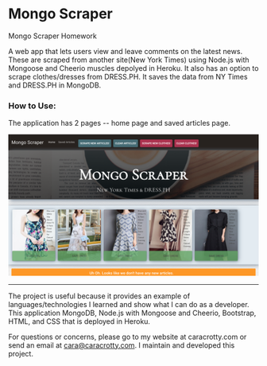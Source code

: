 # Mongo Scraper

Mongo Scraper Homework

A web app that lets users view and leave comments on the latest news. These are scraped from another site(New York Times) using Node.js with Mongoose and Cheerio muscles depolyed in Heroku. It also has an option to scrape clothes/dresses from DRESS.PH. It saves the data from NY Times and DRESS.PH in MongoDB.

### How to Use:

The application has 2 pages -- home page and saved articles page.

![Sample Page](public/assets/images/sample.png)

---

The project is useful because it provides an example of languages/technologies I learned and show what I can do as a developer. This application MongoDB, Node.js with Mongoose and Cheerio, Bootstrap, HTML, and CSS that is deployed in Heroku.

For questions or concerns, please go to my website at caracrotty.com or send an email at cara@caracrotty.com. I maintain and developed this project.
